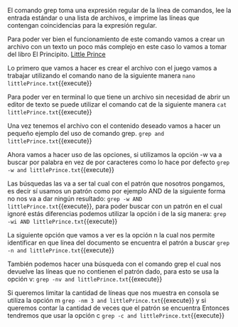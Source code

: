  El comando grep toma una expresión regular de la línea de comandos, lee la entrada estándar o una lista de archivos, e imprime las líneas que contengan coincidencias para la expresión regular.
 
 Para poder ver bien el funcionamiento de este comando vamos a crear un archivo con un texto un poco más complejo en este caso lo vamos a tomar del libro El Principito. <a href="https://blogs.ubc.ca/edcp508/files/2016/02/TheLittlePrince.pdf" target="_blank">Little Prince</a>


Lo primero que vamos a hacer es crear el archivo con el juego vamos a trabajar utilizando el comando nano de la siguiente manera `nano littlePrince.txt`{{execute}}

Para poder ver en terminal lo que tiene un archivo sin necesidad de abrir un editor de texto se puede utilizar el comando cat de la siguiente manera `cat littlePrince.txt`{{execute}}

Una vez tenemos el archivo con el contenido deseado vamos a hacer un pequeño ejemplo del uso de comando grep. `grep and littlePrince.txt`{{execute}}

Ahora vamos a hacer uso de las opciones, si utilizamos la opción  -w  va a buscar por palabra en vez de por caracteres como lo hace  por defecto `grep -w and littlePrince.txt`{{execute}}

Las búsquedas las va a ser tal cual con el patrón que nosotros pongamos,  es decir  sí usamos un patrón como por ejemplo AND  de la siguiente forma no nos va a dar ningún resultado: `grep -w AND littlePrince.txt`{{execute}}, para poder buscar con un patrón en el cual ignoré estás diferencias podemos utilizar la opción i de la sig manera: `grep -wi AND littlePrince.txt`{{execute}}

La siguiente opción que vamos a ver es la opción n la cual nos permite identificar en que línea del documento se encuentra el patrón a buscar `grep -n and littlePrince.txt`{{execute}}

También podemos hacer una búsqueda  con el comando grep el cual nos devuelve las líneas  que no contienen el patrón dado, para esto se usa la opción v: `grep -nv and littlePrince.txt`{{execute}} 

Si queremos limitar la cantidad de líneas que nos muestra en consola se utiliza la opción m `grep -nm 3 and littlePrince.txt`{{execute}} y si queremos contar la cantidad de veces que el patrón se encuentra Entonces tendremos que usar la opción c `grep -c and littlePrince.txt`{{execute}}
